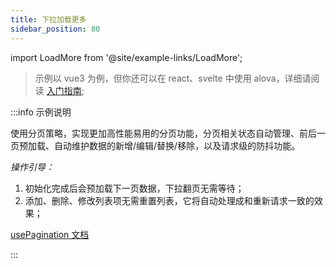 ```yaml
---
title: 下拉加载更多
sidebar_position: 80
---
```


import LoadMore from '@site/example-links/LoadMore';

> 示例以 vue3 为例，但你还可以在 react、svelte 中使用 alova，详细请阅读 [入门指南](/get-started/overview);

<LoadMore></LoadMore>

:::info 示例说明

使用分页策略，实现更加高性能易用的分页功能，分页相关状态自动管理、前后一页预加载、自动维护数据的新增/编辑/替换/移除，以及请求级的防抖功能。

_操作引导：_

1. 初始化完成后会预加载下一页数据，下拉翻页无需等待；
2. 添加、删除、修改列表项无需重置列表，它将自动处理成和重新请求一致的效果；

[usePagination 文档](/strategy/usePagination)

:::
